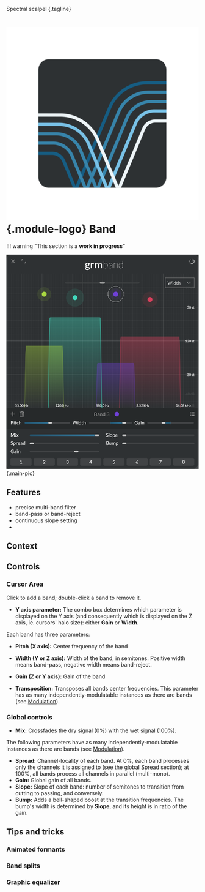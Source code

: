 Spectral scalpel
{.tagline}

# ![](../assets/images/modules/band/band.svg){.module-logo} Band

!!! warning "This section is a **work in progress**"

![Screenshot of the Band module](../assets/images/modules/band/band.png){.main-pic}

## Features

- precise multi-band filter
- band-pass or band-reject
- continuous slope setting
- 

## Context

<!-- visualization: solid line vs. fills -->
<!-- note: latency -->
<!-- note: FFT -> linear phase, artifact -->

## Controls

### Cursor Area

Click to add a band; double-click a band to remove it.

- **Y axis parameter:** The combo box determines which parameter is displayed on the Y axis (and
  consequently which is displayed on the Z axis, ie. cursors' halo size): either **Gain** or
  **Width**.

Each band has three parameters:

- **Pitch (X axis):** Center frequency of the band
- **Width (Y or Z axis):** Width of the band, in semitones. Positive width means band-pass, negative width means band-reject.
- **Gain (Z or Y axis):** Gain of the band

- **Transposition:** Transposes all bands center frequencies. This parameter has as many
  independently-modulatable instances as there are bands (see
  [Modulation](../atelier/modulation.md)).

### Global controls

- **Mix:** Crossfades the dry signal (0%) with the wet signal (100%).

The following parameters have as many independently-modulatable instances as there are bands (see [Modulation](../atelier/modulation.md)).

- **Spread:** Channel-locality of each band. At 0%, each band processes only the channels it is
  assigned to (see the global [Spread](../atelier/multichannel.md#spread) section); at 100%, all
  bands process all channels in parallel (multi-mono).
- **Gain:** Global gain of all bands.
- **Slope:** Slope of each band: number of semitones to transition from cutting to passing, and
  conversely.
- **Bump:** Adds a bell-shaped boost at the transition frequencies. The bump's width is determined
  by **Slope**, and its height is in ratio of the gain.

## Tips and tricks

### Animated formants

### Band splits

### Graphic equalizer
